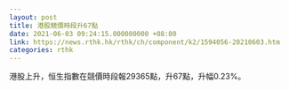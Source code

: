 ```yaml
---
layout: post
title: 港股競價時段升67點
date: 2021-06-03 09:24:15.000000000 +08:00
link: https://news.rthk.hk/rthk/ch/component/k2/1594056-20210603.htm
categories: rthk
---
```


港股上升，恒生指數在競價時段報29365點，升67點，升幅0.23%。
